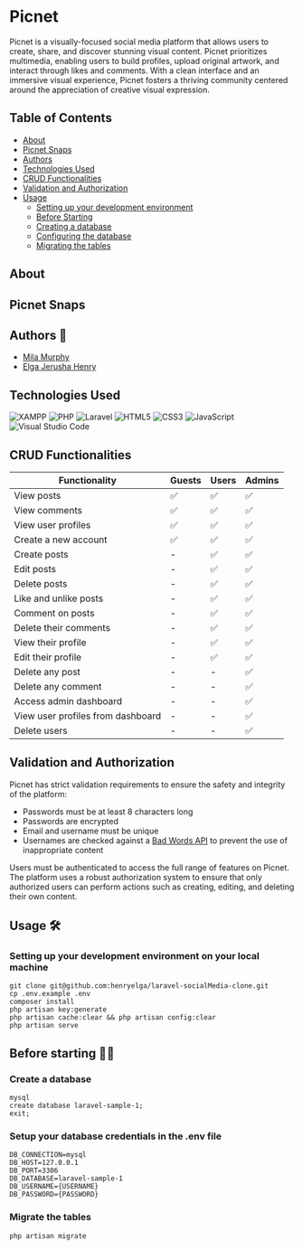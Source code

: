 # Picnet

Picnet is a visually-focused social media platform that allows users to create, share, and discover stunning visual content. Picnet prioritizes multimedia, enabling users to build profiles, upload original artwork, and interact through likes and comments. With a clean interface and an immersive visual experience, Picnet fosters a thriving community centered around the appreciation of creative visual expression.



## Table of Contents
- [About](#about)
- [Picnet Snaps](#picnet-snaps)
- [Authors](#authors-)
- [Technologies Used](#technologies-used)
- [CRUD Functionalities](#crud-functionalities)
- [Validation and Authorization](#validation-and-authorization)
- [Usage](#usage-️)
    - [Setting up your development environment](#setting-up-your-development-environment-on-your-local-machine)
    - [Before Starting](#before-starting-)
    - [Creating a database](#create-a-database)
    - [Configuring the database](#setup-your-database-credentials-in-the-env-file)
    - [Migrating the tables](#migrate-the-tables)

## About

## Picnet Snaps

## Authors 👥
- [Mila Murphy](https://github.com/milamurphy)
- [Elga Jerusha Henry](https://github.com/henryelga)

## Technologies Used 
![XAMPP](https://img.shields.io/badge/Xampp-F37623?style=for-the-badge&logo=xampp&logoColor=white)
![PHP](https://img.shields.io/badge/php-%23777BB4.svg?style=for-the-badge&logo=php&logoColor=white)
![Laravel](https://img.shields.io/badge/laravel-%23FF2D20.svg?style=for-the-badge&logo=laravel&logoColor=white) 
![HTML5](https://img.shields.io/badge/html5-%23E34F26.svg?style=for-the-badge&logo=html5&logoColor=white)
![CSS3](https://img.shields.io/badge/css3-%231572B6.svg?style=for-the-badge&logo=css3&logoColor=white)
![JavaScript](https://img.shields.io/badge/javascript-%23323330.svg?style=for-the-badge&logo=javascript&logoColor=%23F7DF1E)
![Visual Studio Code](https://img.shields.io/badge/Visual%20Studio%20Code-0078d7.svg?style=for-the-badge&logo=visual-studio-code&logoColor=white)

## CRUD Functionalities

| Functionality | Guests | Users | Admins |
| --- | --- | --- | --- |
| View posts | ✅ | ✅ | ✅ |
| View comments | ✅ | ✅ | ✅ |
| View user profiles | ✅ | ✅ | ✅ |
| Create a new account | ✅ | ✅ | ✅ |
| Create posts | - | ✅ | ✅ |
| Edit posts | - | ✅ | ✅ |
| Delete posts | - | ✅ | ✅ |
| Like and unlike posts | - | ✅ | ✅ |
| Comment on posts | - | ✅ | ✅ |
| Delete their comments | - | ✅ | ✅ |
| View their profile | - | ✅ | ✅ |
| Edit their profile | - | ✅ | ✅ |
| Delete any post | - | - | ✅ |
| Delete any comment | - | - | ✅ |
| Access admin dashboard | - | - | ✅ |
| View user profiles from dashboard | - | - | ✅ |
| Delete users | - | - | ✅ |

## Validation and Authorization
Picnet has strict validation requirements to ensure the safety and integrity of the platform:
- Passwords must be at least 8 characters long
- Passwords are encrypted
- Email and username must be unique
- Usernames are checked against a [Bad Words API](https://rapidapi.com/neutrinoapi/api/bad-word-filter/) to prevent the use of inappropriate content
  
Users must be authenticated to access the full range of features on Picnet. The platform uses a robust authorization system to ensure that only authorized users can perform actions such as creating, editing, and deleting their own content.

## Usage 🛠️<br>
### Setting up your development environment on your local machine
```
git clone git@github.com:henryelga/laravel-socialMedia-clone.git
cp .env.example .env
composer install
php artisan key:generate
php artisan cache:clear && php artisan config:clear
php artisan serve
```

## Before starting 👩‍💻<br>
### Create a database
```
mysql
create database laravel-sample-1;
exit;
```

### Setup your database credentials in the .env file
```
DB_CONNECTION=mysql
DB_HOST=127.0.0.1
DB_PORT=3306
DB_DATABASE=laravel-sample-1
DB_USERNAME={USERNAME}
DB_PASSWORD={PASSWORD}
```

### Migrate the tables
```
php artisan migrate
```

